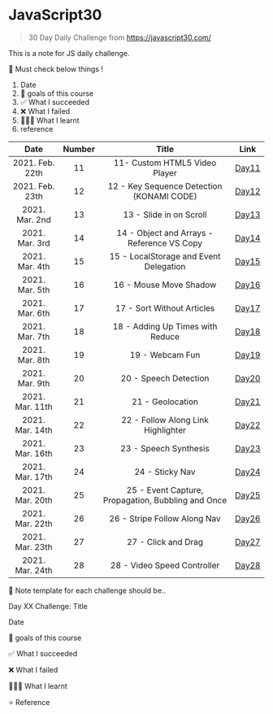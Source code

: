 # JavaScript30

> 30 Day Daily Challenge from https://javascript30.com/

This is a note for JS daily challenge.

🍏 Must check below things !

1. Date
2. 💙 goals of this course
3. ✅ What I succeeded
4. ❌ What I failed
5. 👩🏻‍💻 What I learnt
6. reference

|      Date       | Number |                       Title                        |             Link             |
| :-------------: | :----: | :------------------------------------------------: | :--------------------------: |
| 2021. Feb. 22th |   11   |           11- Custom HTML5 Video Player            | [Day11](chapter11/README.md) |
| 2021. Feb. 23th |   12   |     12 - Key Sequence Detection (KONAMI CODE)      | [Day12](chapter12/README.md) |
| 2021. Mar. 2nd  |   13   |              13 - Slide in on Scroll               | [Day13](chapter13/README.md) |
| 2021. Mar. 3rd  |   14   |     14 - Object and Arrays - Reference VS Copy     | [Day14](chapter14/README.md) |
| 2021. Mar. 4th  |   15   |       15 - LocalStorage and Event Delegation       | [Day15](chapter15/README.md) |
| 2021. Mar. 5th  |   16   |               16 - Mouse Move Shadow               | [Day16](chapter16/README.md) |
| 2021. Mar. 6th  |   17   |             17 - Sort Without Articles             | [Day17](chapter17/README.md) |
| 2021. Mar. 7th  |   18   |          18 - Adding Up Times with Reduce          | [Day18](chapter18/README.md) |
| 2021. Mar. 8th  |   19   |                  19 - Webcam Fun                   | [Day19](chapter19/README.md) |
| 2021. Mar. 9th  |   20   |               20 - Speech Detection                | [Day20](chapter20/README.md) |
| 2021. Mar. 11th |   21   |                  21 - Geolocation                  | [Day21](chapter21/README.md) |
| 2021. Mar. 14th |   22   |         22 - Follow Along Link Highlighter         | [Day22](chapter22/README.md) |
| 2021. Mar. 16th |   23   |               23 - Speech Synthesis                | [Day23](chapter23/README.md) |
| 2021. Mar. 17th |   24   |                  24 - Sticky Nav                   | [Day24](chapter24/README.md) |
| 2021. Mar. 20th |   25   | 25 - Event Capture, Propagation, Bubbling and Once | [Day25](chapter25/README.md) |
| 2021. Mar. 22th |   26   |            26 - Stripe Follow Along Nav            | [Day26](chapter26/README.md) |
| 2021. Mar. 23th |   27   |                27 - Click and Drag                 | [Day27](chapter27/README.md) |
| 2021. Mar. 24th |   28   |            28 - Video Speed Controller             | [Day28](chapter28/README.md) |

📝 Note template for each challenge should be..

Day XX Challenge: Title

Date

💙 goals of this course

✅ What I succeeded

❌ What I failed

👩🏻‍💻 What I learnt

⭐️ Reference
